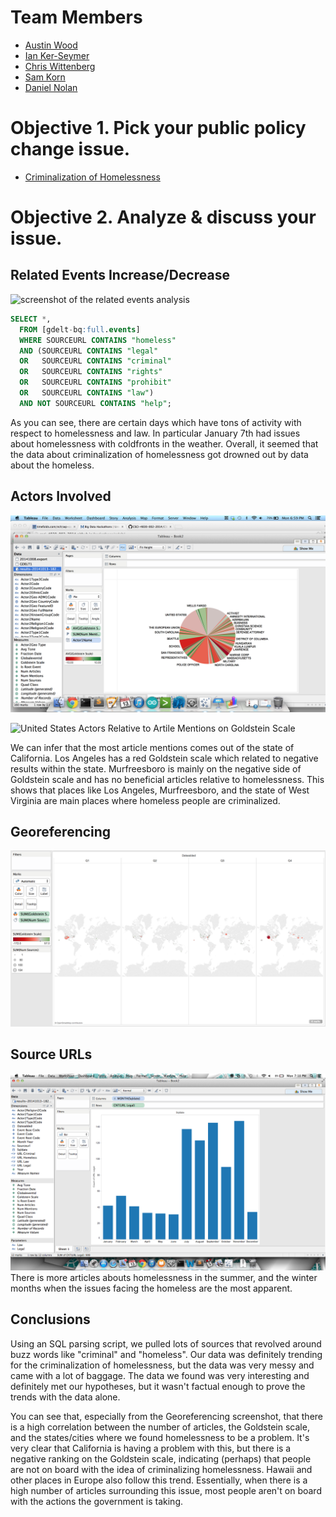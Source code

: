 # Team Members

* [Austin Wood](https://github.com/indiesquidge)
* [Ian Ker-Seymer](https://github.com/ianks)
* [Chris Wittenberg](https://github.com/cwitty1919)
* [Sam Korn](https://github.com/sako0938)
* [Daniel Nolan](https://github.com/dano8957)

# Objective 1. Pick your public policy change issue.

* [Criminalization of Homelessness](http://nationalhomeless.org/issues/civil-rights/)

# Objective 2. Analyze & discuss your issue.

## Related Events Increase/Decrease

![screenshot of the related events analysis](https://www.dropbox.com/s/d5jxnyqq8u3xgwi/Screenshot%202014-10-13%2018.45.38.png?dl=1)

```sql
SELECT *,
  FROM [gdelt-bq:full.events]
  WHERE SOURCEURL CONTAINS "homeless"
  AND (SOURCEURL CONTAINS "legal"
  OR   SOURCEURL CONTAINS "criminal"
  OR   SOURCEURL CONTAINS "rights"
  OR   SOURCEURL CONTAINS "prohibit"
  OR   SOURCEURL CONTAINS "law")
  AND NOT SOURCEURL CONTAINS "help";
```

As you can see, there are certain days which have tons of activity with respect
to homelessness and law. In particular January 7th had issues about homelessness
with coldfronts in the weather. Overall, it seemed that the data about criminalization
of homelessness got drowned out by data about the homeless.

## Actors Involved

![screenshot of actors involved analysis](AnalysisActors.png?raw=true)

![United States Actors Relative to Artile Mentions on Goldstein Scale](http://imgur.com/qxqMGzY.png)

We can infer that the most article mentions comes out of the state of California. Los Angeles has a red Goldstein scale which related to negative results within the state. Murfreesboro is mainly on the negative side of Goldstein scale and has no beneficial articles relative to homelessness. This shows that places like Los Angeles, Murfreesboro, and the state of West Virginia are main places where homeless people are criminalized.

## Georeferencing

![Goldstein ranks of buzz words](images/georeferencing.png?raw=true)

## Source URLs

![an image of your source URL analysis](Q4.png)
There is more articles abouts homelessness in the summer, and the winter months when the issues facing the homeless are the most apparent.

## Conclusions

Using an SQL parsing script, we pulled lots of sources that revolved around buzz words like "criminal" and "homeless". Our data was definitely trending for the criminalization of homelessness, but the data was very messy and came with a lot of baggage. The data we found was very interesting and definitely met our hypotheses, but it wasn't factual enough to prove the trends with the data alone.

You can see that, especially from the Georeferencing screenshot, that there is a high correlation between the number of articles, the Goldstein scale, and the states/cities where we found homelessness to be a problem. It's very clear that California is having a problem with this, but there is a negative ranking on the Goldstein scale, indicating (perhaps) that people are not on board with the idea of criminalizing homelessness. Hawaii and other places in Europe also follow this trend. Essentially, when there is a high number of articles surrounding this issue, most people aren't on board with the actions the government is taking.
